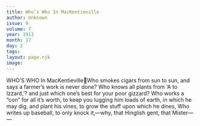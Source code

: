 ```yaml
---
title: Who’s Who In MacKentieville
author: Unknown
issue: 9
volume: 7
year: 1913
month: 17
day: 2
tags:
layout: page.njk
image:
---
```

WHO’S WHO In MacKentievilleWho smokes cigars from sun to sun, and says a farmer’s work is never done? Who knows all plants from ‘A to Izzard,’? and just which one’s best for your poor gizzard? Who works a “con” for all it’s worth, to keep you lugging him loads of earth, in which he may dig, and plant his vines, to grow the stuff upon which he dines, Who writes up baseball, to only knock it,—why, that Hinglish gent, that Mister— — 
